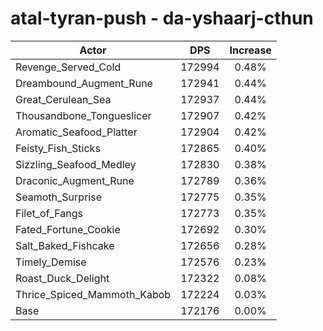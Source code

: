# atal-tyran-push - da-yshaarj-cthun
| Actor | DPS | Increase |
|---|:---:|:---:|
|Revenge_Served_Cold|172994|0.48%|
|Dreambound_Augment_Rune|172941|0.44%|
|Great_Cerulean_Sea|172937|0.44%|
|Thousandbone_Tongueslicer|172907|0.42%|
|Aromatic_Seafood_Platter|172904|0.42%|
|Feisty_Fish_Sticks|172865|0.40%|
|Sizzling_Seafood_Medley|172830|0.38%|
|Draconic_Augment_Rune|172789|0.36%|
|Seamoth_Surprise|172775|0.35%|
|Filet_of_Fangs|172773|0.35%|
|Fated_Fortune_Cookie|172692|0.30%|
|Salt_Baked_Fishcake|172656|0.28%|
|Timely_Demise|172576|0.23%|
|Roast_Duck_Delight|172322|0.08%|
|Thrice_Spiced_Mammoth_Kabob|172224|0.03%|
|Base|172176|0.00%|
